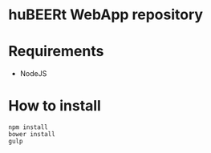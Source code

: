 huBEERt WebApp repository
===================================

# Requirements

* NodeJS

# How to install

```
npm install
bower install
gulp

```

